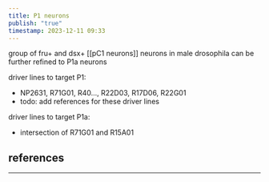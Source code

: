 ```yaml
---
title: P1 neurons
publish: "true"
timestamp: 2023-12-11 09:33
---
```


group of fru+ and dsx+ [[pC1 neurons]] neurons in male drosophila
can be further refined to P1a neurons

driver lines to target P1: 
- NP2631, R71G01, R40..., R22D03, R17D06, R22G01
- todo: add references for these driver lines 

driver lines to target P1a: 
- intersection of R71G01 and R15A01

## references
---
